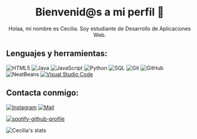 <h1 align= "center"><b>Bienvenid@s a mi perfil 🦋 </b></h1>

<p align="center">
Holaa, mi nombre es Cecilia. Soy estudiante de Desarrollo de Aplicaciones Web.
</p>

## Lenguajes y herramientas:
![HTML5](https://img.shields.io/badge/-HTML5-000000?style=flat&logo=html5)
![Java](https://img.shields.io/badge/-Java-000000?style=flat&logo=java)
![JavaScript](https://img.shields.io/badge/-JavaScript-000000?style=flat&logo=javascript)
![Python](https://img.shields.io/badge/-Python-000000?style=flat&logo=python)
![SQL](https://img.shields.io/badge/-SQL-000000?style=flat&logo=postgresql)
![Git](https://img.shields.io/badge/-Git-000000?style=flat&logo=git)
![GitHub](https://img.shields.io/badge/-GitHub-000000?style=flat&logo=github)
![NeatBeans](https://img.shields.io/badge/-NeatBeans-000000?style=flat&logo=neatbeans)
[![Visual Studio Code](https://img.shields.io/badge/-VSCode-000000?style=flat&logo=visual-studio-code)](https://github.com/microsoft/vscode)

## Contacta conmigo:
[![Instagram](https://img.shields.io/badge/-@ceciliacortess-000000?style=flat&logo=instagram&logoColor=white&link=https://www.instagram.com/ceciliacortess_/)](https://www.instagram.com/ceciliacortess_/)
[![Mail](https://img.shields.io/badge/-ceciliacortesvelert@gmail.com-000000?style=flat&logo=gmail&logoColor=red)](mailto:ceciliacortesvelert@gmail.com)





[![spotify-github-profile](https://spotify-github-profile.vercel.app/api/view?uid=31r34t6bg2pibdjr3v4xs3tlipcq&cover_image=true&theme=default&show_offline=false&background_color=313031&interchange=true&bar_color=ffffff&bar_color_cover=false)](https://github.com/kittinan/spotify-github-profile)

![Cecilia's stats](https://github-readme-stats.vercel.app/api?username=ceciliacortess&show_icons=true)

